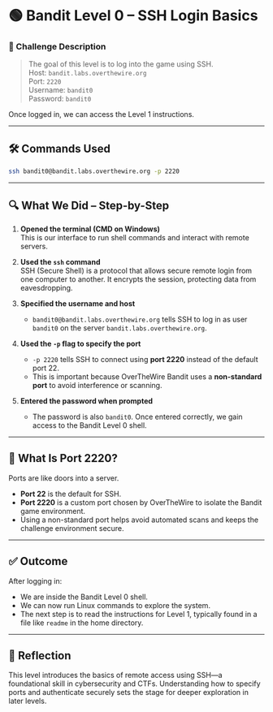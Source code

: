 

# 🟢 Bandit Level 0 – SSH Login Basics

### 📌 Challenge Description
> The goal of this level is to log into the game using SSH.  
> Host: `bandit.labs.overthewire.org`  
> Port: `2220`  
> Username: `bandit0`  
> Password: `bandit0`  

Once logged in, we can access the Level 1 instructions.

---

## 🛠️ Commands Used
```bash
ssh bandit0@bandit.labs.overthewire.org -p 2220
```

---

## 🔍 What We Did – Step-by-Step

1. **Opened the terminal (CMD on Windows)**  
   This is our interface to run shell commands and interact with remote servers.

2. **Used the `ssh` command**  
   SSH (Secure Shell) is a protocol that allows secure remote login from one computer to another. It encrypts the session, protecting data from eavesdropping.

3. **Specified the username and host**  
   - `bandit0@bandit.labs.overthewire.org` tells SSH to log in as user `bandit0` on the server `bandit.labs.overthewire.org`.

4. **Used the `-p` flag to specify the port**  
   - `-p 2220` tells SSH to connect using **port 2220** instead of the default port 22.  
   - This is important because OverTheWire Bandit uses a **non-standard port** to avoid interference or scanning.

5. **Entered the password when prompted**  
   - The password is also `bandit0`. Once entered correctly, we gain access to the Bandit Level 0 shell.

---

## 🧠 What Is Port 2220?

Ports are like doors into a server.  
- **Port 22** is the default for SSH.  
- **Port 2220** is a custom port chosen by OverTheWire to isolate the Bandit game environment.  
- Using a non-standard port helps avoid automated scans and keeps the challenge environment secure.

---

## ✅ Outcome

After logging in:
- We are inside the Bandit Level 0 shell.
- We can now run Linux commands to explore the system.
- The next step is to read the instructions for Level 1, typically found in a file like `readme` in the home directory.

---

## 🧵 Reflection

This level introduces the basics of remote access using SSH—a foundational skill in cybersecurity and CTFs. Understanding how to specify ports and authenticate securely sets the stage for deeper exploration in later levels.


